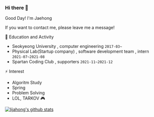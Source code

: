 ### Hi there 👋
Good Day! I'm Jaehong

If you want to contact me, please leave me a message!


🏫 Education and Activity
- Seokyeong University , computer engineering  ``2017-03~``
- Physical Lab(Startup company) , software development team , intern  ``2021-07~2021-08``
- Spartan Coding Club , supporters ``2021-11~2021-12``


⚡ Interest
- Algoritm Study
- Spring 
- Problem Solving
- LOL, TARKOV 🎮


<!--
**lijahong/lijahong** is a ✨ _special_ ✨ repository because its `README.md` (this file) appears on your GitHub profile.

Here are some ideas to get you started:

- 🔭 I’m currently working on ...
- 🌱 I’m currently learning ...
- 👯 I’m looking to collaborate on ...
- 🤔 I’m looking for help with ...
- 💬 Ask me about ...
- 📫 How to reach me: ...
- 😄 Pronouns: ...
- ⚡ Fun fact: ...
-->
[![lijahong's github stats](https://github-readme-stats.vercel.app/api?username=lijahong&show_icons=true&theme=dark)](https://github.com/anuraghazra/github-readme-stats)

